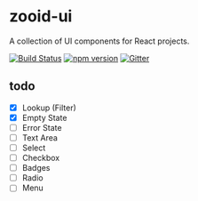 # zooid-ui
A collection of UI components for React projects.

[![Build Status](https://travis-ci.org/octoblu/zooid-ui.svg?branch=master)](https://travis-ci.org/octoblu/zooid-ui)
[![npm version](https://badge.fury.io/js/zooid-ui.svg)](http://badge.fury.io/js/zooid-ui)
[![Gitter](https://badges.gitter.im/octoblu/help.svg)](https://gitter.im/octoblu/help)

## todo

- [x] Lookup (Filter)
- [x] Empty State
- [ ] Error State
- [ ] Text Area
- [ ] Select
- [ ] Checkbox
- [ ] Badges
- [ ] Radio
- [ ] Menu

